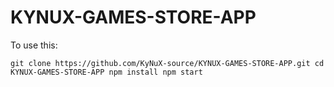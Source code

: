 # KYNUX-GAMES-STORE-APP
To use this:

`git clone https://github.com/KyNuX-source/KYNUX-GAMES-STORE-APP.git
cd KYNUX-GAMES-STORE-APP
npm install
npm start`
